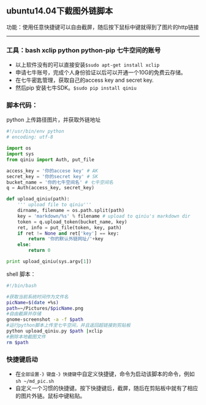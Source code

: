 
## ubuntu14.04下截图外链脚本

功能：使用任意快捷键可以自由截屏，随后按下鼠标中键就得到了图片的http链接

---
### 工具：bash xclip python python-pip 七牛空间的账号
- 以上软件没有的可以直接安装`$sudo apt-get install xclip`
- 申请七牛账号，完成个人身份验证以后可以开通一个10G的免费云存储。
- 在七牛密匙管理，获取自己的access key and secret key.
- 然后pip 安装七牛SDK。`$sudo pip install qiniu`


### 脚本代码：
python 上传路径图片，并获取外链地址
```Python
#!/usr/bin/env python
# encoding: utf-8

import os
import sys
from qiniu import Auth, put_file

access_key = '你的accese key' # AK
secret_key = '你的secret key' # SK
bucket_name = '你的七牛空间名' # 七牛空间名
q = Auth(access_key, secret_key)

def upload_qiniu(path):
    ''' upload file to qiniu'''
    dirname, filename = os.path.split(path)
    key = 'markdown/%s' % filename # upload to qiniu's markdown dir
    token = q.upload_token(bucket_name, key)
    ret, info = put_file(token, key, path)
    if ret != None and ret['key'] == key:
        return '你的默认外链网址/'+key
    else:
        return 0

print upload_qiniu(sys.argv[1])
```
shell 脚本：
```bash
#!/bin/bash

#获取当前系统时间作为文件名
picName=$(date +%s)
path=~/Pictures/$picName.png
#自由截屏并存储
gnome-screenshot -a -f $path
#运行python脚本上传至七牛空间，并且返回超链接到剪贴板
python upload_qiniu.py $path |xclip
#删除本地截图文件
rm $path
```
### 快捷键启动
- 在`全部设置-》键盘-》快捷键`中自定义快捷键，命令为启动该脚本的命令，例如`sh ~/md_pic.sh`
- 自定义一个习惯的快捷键。按下快捷键后，截屏，随后在剪贴板中就有了相应的图片外链。鼠标中键粘贴。

